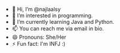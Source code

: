 - 👋 Hi, I’m @najlaalsy
- 👀 I’m interested in programming.
- 🌱 I’m currently learning Java and Python.
- 📫 You can reach me via email in bio.
- 😄 Pronouns: She/Her
- ⚡ Fun fact: I'm INFJ :)

<!---
najlaalsy/najlaalsy is a ✨ special ✨ repository because its `README.md` (this file) appears on your GitHub profile.
You can click the Preview link to take a look at your changes.
--->
